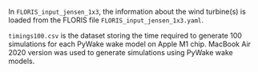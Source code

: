 In `FLORIS_input_jensen_1x3`, the information about the wind turbine(s) is loaded from the FLORIS file `FLORIS_input_jensen_1x3.yaml`.

`timings100.csv` is the dataset storing the time required to generate 100 simulations for each PyWake wake model on Apple M1 chip. MacBook Air 2020 version was used to generate simulations using PyWake wake models.
